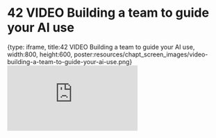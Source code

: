 # 42 VIDEO Building a team to guide your AI use
 
{type: iframe, title:42 VIDEO Building a team to guide your AI use, width:800, height:600, poster:resources/chapt_screen_images/video-building-a-team-to-guide-your-ai-use.png}
![](https://hutchdatascience.org/AI_for_Decision_Makers/no_toc/video-building-a-team-to-guide-your-ai-use.html)
 

 
